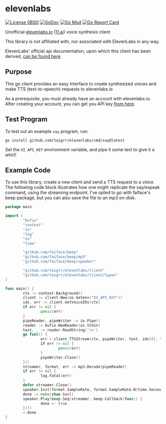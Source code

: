 # elevenlabs
[![License 0BSD](https://img.shields.io/badge/License-0BSD-pink.svg)](https://opensource.org/licenses/0BSD)
[![GoDoc](https://godoc.org/github.com/taigrr/elevenlabs?status.svg)](https://godoc.org/github.com/taigrr/elevenlabs)
[![Go Mod](https://img.shields.io/badge/go.mod-v1.20-blue)](go.mod)
[![Go Report Card](https://goreportcard.com/badge/github.com/taigrr/elevenlabs?branch=master)](https://goreportcard.com/report/github.com/taigrr/elevenlabs)


Unofficial [elevenlabs.io](https://beta.elevenlabs.io/) ([11.ai](http://11.ai)) voice synthesis client

This library is not affiliated with, nor associated with ElevenLabs in any way.

ElevenLabs' official api documentation, upon which this client has been
derived, [can be found here](https://api.elevenlabs.io/docs).

## Purpose
This go client provides an easy interface to create synthesized voices and
make TTS (text-to-speech) requests to elevenlabs.io


As a prerequisite, you must already have an account with elevenlabs.io.
After creating your account, you can get you API key [from here](https://help.elevenlabs.io/hc/en-us/articles/14599447207697-How-to-authorize-yourself-using-your-xi-api-key-).

## Test Program

To test out an example `say` program, run:

`go install github.com/taigrr/elevenlabs/cmd/say@latest`

Set the `XI_API_KEY` environment variable, and pipe it some text to give it a whirl!

## Example Code

To use this library, create a new client and send a TTS request to a voice.
The following code block illustrates how one might replicate the say/espeak
command, using the streaming endpoint.
I've opted to go with faiface's beep package, but you can also save the file
to an mp3 on-disk.
```go
package main

import (
        "bufio"
        "context"
        "io"
        "log"
        "os"
        "time"

        "github.com/faiface/beep"
        "github.com/faiface/beep/mp3"
        "github.com/faiface/beep/speaker"

        "github.com/taigrr/elevenlabs/client"
        "github.com/taigrr/elevenlabs/client/types"
)

func main() {
        ctx := context.Background()
        client := client.New(os.Getenv("XI_API_KEY"))
        ids, err := client.GetVoiceIDs(ctx)
        if err != nil {
                panic(err)
        }
        pipeReader, pipeWriter := io.Pipe()
        reader := bufio.NewReader(os.Stdin)
        text, _ := reader.ReadString('\n')
        go func() {
                err = client.TTSStream(ctx, pipeWriter, text, ids[0], types.SynthesisOptions{Stability: 0.75, SimilarityBoost: 0.75})
                if err != nil {
                        panic(err)
                }
                pipeWriter.Close()
        }()
        streamer, format, err := mp3.Decode(pipeReader)
        if err != nil {
                log.Fatal(err)
        }
        defer streamer.Close()
        speaker.Init(format.SampleRate, format.SampleRate.N(time.Second/10))
        done := make(chan bool)
        speaker.Play(beep.Seq(streamer, beep.Callback(func() {
                done <- true
        })))
        <-done
}
```
